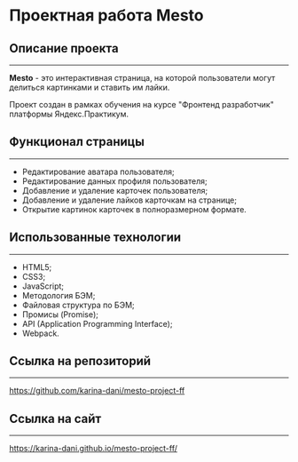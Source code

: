 # Проектная работа Mesto


## Описание проекта
------ 

**Mesto** - это интерактивная страница, на которой пользователи могут делиться картинками и ставить им лайки.

Проект создан в рамках обучения на курсе "Фронтенд разработчик" платформы Яндекс.Практикум.

## Функционал страницы
------ 

* Редактирование аватара пользователя; 
* Редактирование данных профиля пользователя;
* Добавление и удаление карточек пользователя;
* Добавление и удаление лайков карточкам на странице;
* Открытие картинок карточек в полноразмерном формате.

## Использованные технологии 
------ 

* HTML5;
* CSS3;
* JavaScript;
* Методология БЭМ;
* Файловая структура по БЭМ;
* Промисы (Promise);
* API (Application Programming Interface);
* Webpack.

## Ссылка на репозиторий
------ 

https://github.com/karina-dani/mesto-project-ff

## Ссылка на сайт
------ 

https://karina-dani.github.io/mesto-project-ff/